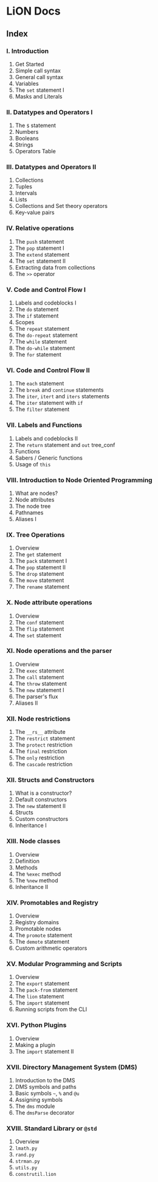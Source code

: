# LiON Docs

## Index

### I. Introduction
   1. Get Started
   2. Simple call syntax
   3. General call syntax
   4. Variables
   5. The `set` statement I
   6. Masks and Literals

### II. Datatypes and Operators I
   1. The `$` statement
   2. Numbers
   3. Booleans
   4. Strings
   5. Operators Table

### III. Datatypes and Operators II
   1. Collections
   2. Tuples
   3. Intervals
   4. Lists
   5. Collections and Set theory operators
   6. Key-value pairs

### IV. Relative operations
   1. The `push` statement
   2. The `pop` statement I
   3. The `extend` statement
   4. The `set` statement II
   5. Extracting data from collections
   6. The `>>` operator
   
### V. Code and Control Flow I
   1. Labels and codeblocks I
   2. The `do` statement
   3. The `if` statement
   4. Scopes
   5. The `repeat` statement
   6. The `do-repeat` statement
   7. The `while` statement
   8. The `do-while` statement
   9. The `for` statement

### VI. Code and Control Flow II
   1. The `each` statement
   2. The `break` and `continue` statements
   3. The `iter`, `itert` and `iters` statements
   4. The `iter` statement with `if`
   5. The `filter` statement

### VII. Labels and Functions
   1. Labels and codeblocks II
   2. The `return` statement and `out` tree_conf   
   3. Functions 
   4. Sabers / Generic functions
   5. Usage of `this`

### VIII. Introduction to Node Oriented Programming
   1. What are nodes?
   2. Node attributes
   3. The node tree
   4. Pathnames
   5. Aliases I

### IX. Tree Operations
   1. Overview
   2. The `get` statement
   3. The `pack` statement I
   4. The `pop` statement II
   5. The `drop` statement
   6. The `move` statement
   7. The `rename` statement

### X. Node attribute operations
   1. Overview
   2. The `conf` statement
   3. The `flip` statement
   4. The `set` statement

### XI. Node operations and the parser
   1. Overview
   2. The `exec` statement
   3. The `call` statement
   4. The `throw` statement
   5. The `new` statement I
   6. The parser's flux
   7. Aliases II

### XII. Node restrictions
   1. The `__rs__` attribute
   2. The `restrict` statement
   3. The `protect` restriction
   4. The `final` restriction
   5. The `only` restriction
   6. The `cascade` restriction

### XII. Structs and Constructors
   1. What is a constructor?
   2. Default constructors
   3. The `new` statement II
   4. Structs
   5. Custom constructors
   6. Inheritance I

### XIII. Node classes
   1. Overview
   2. Definition
   3. Methods
   4. The `%exec` method
   5. The `%new` method
   6. Inheritance II

### XIV. Promotables and Registry
   1. Overview
   2. Registry domains
   3. Promotable nodes
   4. The `promote` statement
   5. The `demote` statement
   6. Custom arithmetic operators

### XV. Modular Programming and Scripts
   1. Overview
   2. The `export` statement
   3. The `pack-from` statement
   4. The `lion` statement
   5. The `import` statement
   6. Running scripts from the CLI

### XVI. Python Plugins
   1. Overview
   2. Making a plugin
   3. The `import` statement II

### XVII. Directory Management System (DMS)
   1. Introduction to the DMS
   2. DMS symbols and paths
   3. Basic symbols `~`, `%` and `@u`
   4. Assigning symbols
   5. The `dms` module
   6. The `dmsParse` decorator

### XVIII. Standard Library or `@std`
   1. Overview
   2. `lmath.py`
   3. `rand.py`
   4. `strman.py`
   5. `utils.py`
   6. `construtil.lion`